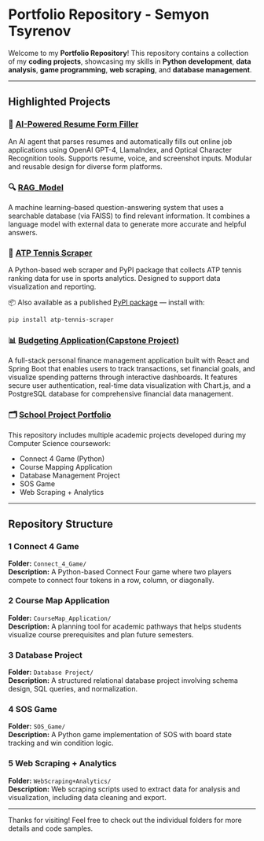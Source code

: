 # Portfolio Repository - Semyon Tsyrenov

Welcome to my **Portfolio Repository**! This repository contains a collection of my **coding projects**, showcasing my skills in **Python development**, **data analysis**, **game programming**, **web scraping**, and **database management**.

---

  ## Highlighted Projects
  
  ### 🤖 [AI-Powered Resume Form Filler](https://github.com/Semne77/Workflow_Agent.git)
  An AI agent that parses resumes and automatically fills out online job applications using OpenAI GPT-4, LlamaIndex, and Optical Character Recognition tools. Supports resume, voice, and screenshot inputs. Modular and reusable design for diverse form platforms.
  
  ### 🔍 [RAG_Model](https://github.com/Semne77/RAG_Model)
  A machine learning–based question-answering system that uses a searchable database (via FAISS) to find relevant information. It combines a language model with external data to generate more accurate and helpful answers.
  
  ### 🎾 [ATP Tennis Scraper](https://github.com/Semne77/atp_tennis_scraper)
  A Python-based web scraper and PyPI package that collects ATP tennis ranking data for use in sports analytics. Designed to support data visualization and reporting.
  
  📦 Also available as a published [PyPI package](https://pypi.org/project/atp-tennis-scraper/) — install with:
  ```bash
  pip install atp-tennis-scraper
  ```

  ### 📊 [Budgeting Application(Capstone Project)](https://github.com/Semne77/cs451r)
  A full-stack personal finance management application built with React and Spring Boot that enables users to track transactions, set financial goals, and visualize spending patterns through interactive dashboards. It features secure user                authentication, real-time data visualization with Chart.js, and a PostgreSQL database for comprehensive financial data management.
  


### 🗂 [School Project Portfolio](https://github.com/Semne77/Portfolio)
This repository includes multiple academic projects developed during my Computer Science coursework:
- Connect 4 Game (Python)
- Course Mapping Application
- Database Management Project
- SOS Game
- Web Scraping + Analytics

---

## Repository Structure

### 1️ Connect 4 Game  
**Folder:** `Connect_4_Game/`  
**Description:** A Python-based Connect Four game where two players compete to connect four tokens in a row, column, or diagonally.

### 2️ Course Map Application  
**Folder:** `CourseMap_Application/`  
**Description:** A planning tool for academic pathways that helps students visualize course prerequisites and plan future semesters.

### 3️ Database Project   
**Folder:** `Database Project/`  
**Description:** A structured relational database project involving schema design, SQL queries, and normalization.

### 4️ SOS Game  
**Folder:** `SOS_Game/`  
**Description:** A Python game implementation of SOS with board state tracking and win condition logic.

### 5️ Web Scraping + Analytics   
**Folder:** `WebScraping+Analytics/`  
**Description:** Web scraping scripts used to extract data for analysis and visualization, including data cleaning and export.

---

Thanks for visiting! Feel free to check out the individual folders for more details and code samples.
